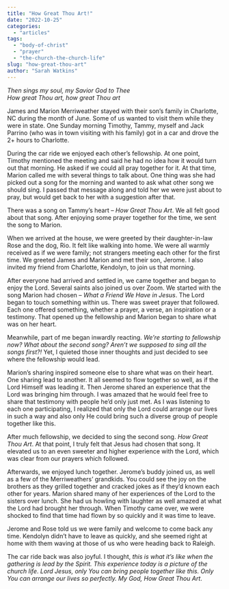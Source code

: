 ```yaml
---
title: "How Great Thou Art!"
date: "2022-10-25"
categories: 
  - "articles"
tags: 
  - "body-of-christ"
  - "prayer"
  - "the-church-the-church-life"
slug: "how-great-thou-art"
author: "Sarah Watkins"
---
```


_Then sings my soul, my Savior God to Thee_  
_How great Thou art, how great Thou art_

James and Marion Merriweather stayed with their son’s family in Charlotte, NC during the month of June. Some of us wanted to visit them while they were in state. One Sunday morning Timothy, Tammy, myself and Jack Parrino (who was in town visiting with his family) got in a car and drove the 2+ hours to Charlotte.

During the car ride we enjoyed each other’s fellowship. At one point, Timothy mentioned the meeting and said he had no idea how it would turn out that morning. He asked if we could all pray together for it. At that time, Marion called me with several things to talk about. One thing was she had picked out a song for the morning and wanted to ask what other song we should sing. I passed that message along and told her we were just about to pray, but would get back to her with a suggestion after that.

There was a song on Tammy’s heart – _How Great Thou Art_. We all felt good about that song. After enjoying some prayer together for the time, we sent the song to Marion.

When we arrived at the house, we were greeted by their daughter-in-law Rose and the dog, Rio. It felt like walking into home. We were all warmly received as if we were family; not strangers meeting each other for the first time. We greeted James and Marion and met their son, Jerome. I also invited my friend from Charlotte, Kendolyn, to join us that morning.

After everyone had arrived and settled in, we came together and began to enjoy the Lord. Several saints also joined us over Zoom. We started with the song Marion had chosen – _What a Friend We Have in Jesus_. The Lord began to touch something within us. There was sweet prayer that followed. Each one offered something, whether a prayer, a verse, an inspiration or a testimony. That opened up the fellowship and Marion began to share what was on her heart.

Meanwhile, part of me began inwardly reacting. _We’re starting to fellowship now? What about the second song? Aren’t we supposed to sing all the songs first?!_ Yet, I quieted those inner thoughts and just decided to see where the fellowship would lead. 

Marion’s sharing inspired someone else to share what was on their heart. One sharing lead to another. It all seemed to flow together so well, as if the Lord Himself was leading it. Then Jerome shared an experience that the Lord was bringing him through. I was amazed that he would feel free to share that testimony with people he’d only just met. As I was listening to each one participating, I realized that only the Lord could arrange our lives in such a way and also only He could bring such a diverse group of people together like this. 

After much fellowship, we decided to sing the second song. _How Great Thou Art_. At that point, I truly felt that Jesus had chosen that song. It elevated us to an even sweeter and higher experience with the Lord, which was clear from our prayers which followed.

Afterwards, we enjoyed lunch together. Jerome’s buddy joined us, as well as a few of the Merriweathers’ grandkids. You could see the joy on the brothers as they grilled together and cracked jokes as if they’d known each other for years. Marion shared many of her experiences of the Lord to the sisters over lunch. She had us howling with laughter as well amazed at what the Lord had brought her through. When Timothy came over, we were shocked to find that time had flown by so quickly and it was time to leave. 

Jerome and Rose told us we were family and welcome to come back any time. Kendolyn didn’t have to leave as quickly, and she seemed right at home with them waving at those of us who were heading back to Raleigh. 

The car ride back was also joyful. I thought, _this is what it’s like when the gathering is lead by the Spirit. This experience today is a picture of the church life_. _Lord Jesus, only You can bring people together like this. Only You can arrange our lives so perfectly. My God, How Great Thou Art_.
